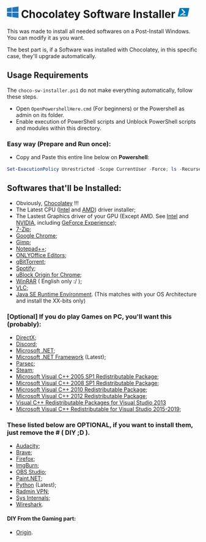 <h1>
    <img width=30px src="./../images/Windows-10-logo.png"> Chocolatey Software Installer 
    <img width=30px src="./../images/PowerShell-icon.png">
</h1>

This was made to install all needed softwares on a Post-Install Windows.
You can modify it as you want.

The best part is, if a Software was installed with Chocolatey,
in this specific case, they'll upgrade automatically.

## Usage Requirements

The `choco-sw-installer.ps1` do not make everything automatically, follow these steps.

- Open `OpenPowershellHere.cmd` (For beginners) or the Powershell as admin on its folder.
- Enable execution of PowerShell scripts and Unblock PowerShell scripts and modules within this directory.

### Easy way (Prepare and Run once):

- Copy and Paste this entire line below on **Powershell**:
```Powershell
Set-ExecutionPolicy Unrestricted -Scope CurrentUser -Force; ls -Recurse .ps1 | Unblock-File; .\scripts\"choco-sw-installer.ps1"
```

## Softwares that'll be Installed:

- Obviously, [Chocolatey](https://chocolatey.org/why-chocolatey) !!!
- The Latest CPU ([Intel](https://community.chocolatey.org/packages/intel-dsa) and [AMD](https://community.chocolatey.org/packages/amd-ryzen-chipset)) driver installer;
- The Lastest Graphics driver of your GPU (Except AMD. See [Intel](https://community.chocolatey.org/packages/intel-graphics-driver) and [NVIDIA](https://community.chocolatey.org/packages/geforce-game-ready-driver), including [GeForce Experience](https://community.chocolatey.org/packages/geforce-experience));
- [7-Zip](https://community.chocolatey.org/packages/7zip);
- [Google Chrome](https://community.chocolatey.org/packages/GoogleChrome);
- [Gimp](https://community.chocolatey.org/packages/gimp);
- [Notepad++](https://community.chocolatey.org/packages/notepadplusplus.install);
- [ONLYOffice Editors](https://community.chocolatey.org/packages/onlyoffice);
- [qBitTorrent](https://community.chocolatey.org/packages/qbittorrent);
- [Spotify](https://community.chocolatey.org/packages/spotify);
- [uBlock Origin for Chrome](https://community.chocolatey.org/packages/ublockorigin-chrome);
- [WinRAR](https://community.chocolatey.org/packages/winrar) ( English only :/ );
- [VLC](https://community.chocolatey.org/packages/vlc);
- [Java SE Runtime Environment](https://community.chocolatey.org/packages/jre8). (This matches with your OS Architecture and install the XX-bits only)

### [Optional] If you do play Games on PC, you'll want this (probably):

- [DirectX](https://community.chocolatey.org/packages/directx);
- [Discord](https://community.chocolatey.org/packages/discord.install);
- [Microsoft .NET](https://community.chocolatey.org/packages/dotnet/5.0.4);
- [Microsoft .NET Framework](https://community.chocolatey.org/packages/dotnetfx) (Latest); 
- [Parsec](https://community.chocolatey.org/packages/parsec);
- [Steam](https://community.chocolatey.org/packages/steam);
- [Microsoft Visual C++ 2005 SP1 Redistributable Package](https://community.chocolatey.org/packages/vcredist2005);
- [Microsoft Visual C++ 2008 SP1 Redistributable Package](https://community.chocolatey.org/packages/vcredist2008);
- [Microsoft Visual C++ 2010 Redistributable Package](https://community.chocolatey.org/packages/vcredist2010);
- [Microsoft Visual C++ 2012 Redistributable Package](https://community.chocolatey.org/packages/vcredist2012);
- [Visual C++ Redistributable Packages for Visual Studio 2013](https://community.chocolatey.org/packages/vcredist2013)
- [Microsoft Visual C++ Redistributable for Visual Studio 2015-2019](https://community.chocolatey.org/packages/vcredist140);

### These listed below are OPTIONAL, if you want to install them, just remove the # ( DIY ;D ).

- [Audacity](https://community.chocolatey.org/packages/audacity);
- [Brave](https://community.chocolatey.org/packages/brave/1.19.86);
- [Firefox](https://community.chocolatey.org/packages/Firefox);
- [ImgBurn](https://community.chocolatey.org/packages/imgburn);
- [OBS Studio](https://community.chocolatey.org/packages/obs-studio);
- [Paint.NET](https://community.chocolatey.org/packages/paint.net);
- [Python](https://community.chocolatey.org/packages/python/) (Latest);
- [Radmin VPN](https://community.chocolatey.org/packages/radmin-vpn);
- [Sys Internals](https://community.chocolatey.org/packages/sysinternals);
- [Wireshark](https://community.chocolatey.org/packages/wireshark).

#### DIY From the Gaming part:

- [Origin](https://community.chocolatey.org/packages/origin).